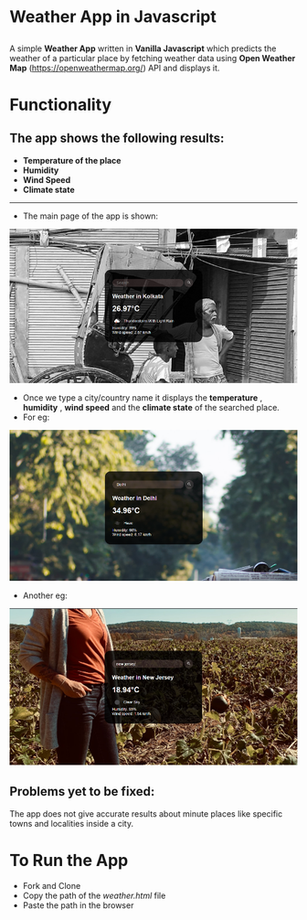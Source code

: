# Weather App in Javascript<h2>

A simple **Weather App** written in **Vanilla Javascript** which predicts the weather of a particular place by fetching weather data using **Open Weather Map** (https://openweathermap.org/) API and displays it.

# Functionality<h2>

<h2>The app shows the following results:</h2>

- **Temperature of the place**
- **Humidity**
- **Wind Speed**
- **Climate state**

---

- The main page of the app is shown:

![Main Page](/images/mainpage.png)

- Once we type a city/country name it displays the **temperature** , **humidity** , **wind speed** and the **climate state** of the searched place.
- For eg:

![Demo1](images/demo1.png)

- Another eg:

![demo](images/demo2.png)

## Problems yet to be fixed:

The app does not give accurate results about minute places like specific towns and localities inside a city.

# To Run the App

- Fork and Clone
- Copy the path of the _weather.html_ file
- Paste the path in the browser
